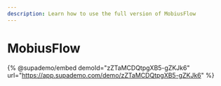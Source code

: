 ```yaml
---
description: Learn how to use the full version of MobiusFlow
---
```


# MobiusFlow

{% @supademo/embed demoId="zZTaMCDQtpgXB5-gZKJk6" url="https://app.supademo.com/demo/zZTaMCDQtpgXB5-gZKJk6" %}
